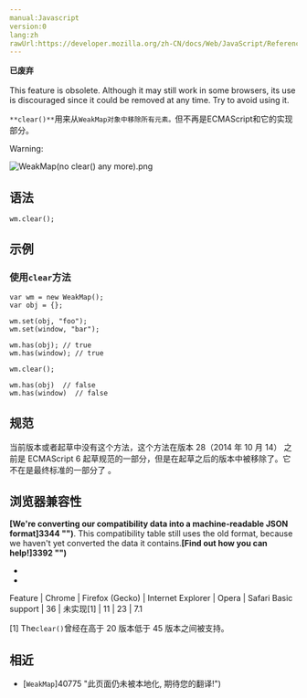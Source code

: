 ```yaml
---
manual:Javascript
version:0
lang:zh
rawUrl:https://developer.mozilla.org/zh-CN/docs/Web/JavaScript/Reference/Global_Objects/WeakMap/clear
---
```






**已废弃**<br></br>This feature is obsolete. Although it may still work in some browsers, its use is discouraged since it could be removed at any time. Try to avoid using it.





`**clear()**`用来从`WeakMap对象中移除所有元素。`但不再是ECMAScript和它的实现部分。



Warning:



![WeakMap(no clear() any more).png](%46473.png "")



## 语法<a name="语法"></a>

```
wm.clear();
```

## 示例<a name="示例"></a>

### 使用`clear`方法<a name="使用_clear_方法"></a>

```
var wm = new WeakMap();
var obj = {};

wm.set(obj, "foo");
wm.set(window, "bar");

wm.has(obj); // true
wm.has(window); // true

wm.clear();

wm.has(obj)  // false
wm.has(window)  // false 

```

## 规范<a name="规范"></a>


当前版本或者起草中没有这个方法，这个方法在版本 28（2014 年 10 月 14） 之前是 ECMAScript 6 起草规范的一部分，但是在起草之后的版本中被移除了。它不在是最终标准的一部分了 。


## 浏览器兼容性<a name="浏览器兼容性"></a>


**[We&#39;re converting our compatibility data into a machine-readable JSON format]3344 "")**. This compatibility table still uses the old format, because we haven&#39;t yet converted the data it contains.**[Find out how you can help!]3392 "")**


* 
* 

Feature | Chrome | Firefox (Gecko) | Internet Explorer | Opera | Safari 
Basic support | 36 | 未实现[1] | 11 | 23 | 7.1 





[1] The`clear()`曾经在高于 20 版本低于 45 版本之间被支持。


## 相近<a name="相近"></a>

* [`WeakMap`]40775 "此页面仍未被本地化, 期待您的翻译!")



